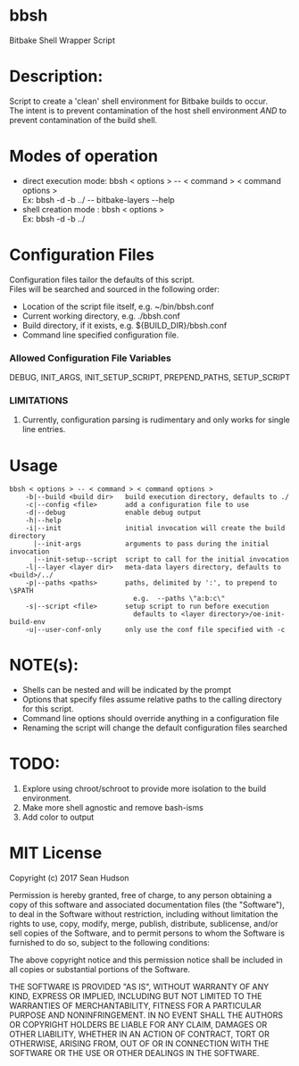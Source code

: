 # bbsh
Bitbake Shell Wrapper Script
  
# Description:
Script to create a 'clean' shell environment for Bitbake builds to occur.  
   The intent is to prevent contamination of the host shell environment *AND* to prevent contamination of the build shell.

# Modes of operation
* direct execution mode:  bbsh < options > -- < command > < command options >  
   Ex:  bbsh -d -b ../ -- bitbake-layers --help
* shell creation mode  :  bbsh < options >  
   Ex:  bbsh -d -b ../
  
# Configuration Files
Configuration files tailor the defaults of this script.  
   Files will be searched and sourced in the following order:
* Location of the script file itself, e.g. ~/bin/bbsh.conf
* Current working directory, e.g. ./bbsh.conf
* Build directory, if it exists, e.g. \${BUILD_DIR}/bbsh.conf
* Command line specified configuration file.

### Allowed Configuration File Variables
DEBUG, INIT_ARGS, INIT_SETUP_SCRIPT, PREPEND_PATHS, SETUP_SCRIPT

### LIMITATIONS
1) Currently, configuration parsing is rudimentary and only works for single line entries.

# Usage

```
bbsh < options > -- < command > < command options >  
    -b|--build <build dir>   build execution directory, defaults to ./  
    -c|--config <file>       add a configuration file to use  
    -d|--debug               enable debug output  
    -h|--help  
    -i|--init                initial invocation will create the build directory  
      |--init-args           arguments to pass during the initial invocation  
      |--init-setup--script  script to call for the initial invocation  
    -l|--layer <layer dir>   meta-data layers directory, defaults to <build>/../  
    -p|--paths <paths>       paths, delimited by ':', to prepend to \$PATH  
                               e.g.  --paths \"a:b:c\"  
    -s|--script <file>       setup script to run before execution  
                               defaults to <layer directory>/oe-init-build-env  
    -u|--user-conf-only      only use the conf file specified with -c  
```

# NOTE(s):
* Shells can be nested and will be indicated by the prompt
* Options that specify files assume relative paths to the calling directory for this script.
* Command line options should override anything in a configuration file
* Renaming the script will change the default configuration files searched
  
# TODO: 
1) Explore using chroot/schroot to provide more isolation to the build environment.
2) Make more shell agnostic and remove bash-isms
3) Add color to output
  
# MIT License
Copyright (c) 2017 Sean Hudson
  
Permission is hereby granted, free of charge, to any person obtaining a copy
of this software and associated documentation files (the "Software"), to deal
in the Software without restriction, including without limitation the rights
to use, copy, modify, merge, publish, distribute, sublicense, and/or sell
copies of the Software, and to permit persons to whom the Software is
furnished to do so, subject to the following conditions:
  
The above copyright notice and this permission notice shall be included in all
copies or substantial portions of the Software.


THE SOFTWARE IS PROVIDED "AS IS", WITHOUT WARRANTY OF ANY KIND, EXPRESS OR
IMPLIED, INCLUDING BUT NOT LIMITED TO THE WARRANTIES OF MERCHANTABILITY,
FITNESS FOR A PARTICULAR PURPOSE AND NONINFRINGEMENT. IN NO EVENT SHALL THE
AUTHORS OR COPYRIGHT HOLDERS BE LIABLE FOR ANY CLAIM, DAMAGES OR OTHER
LIABILITY, WHETHER IN AN ACTION OF CONTRACT, TORT OR OTHERWISE, ARISING FROM,
OUT OF OR IN CONNECTION WITH THE SOFTWARE OR THE USE OR OTHER DEALINGS IN THE
SOFTWARE.
